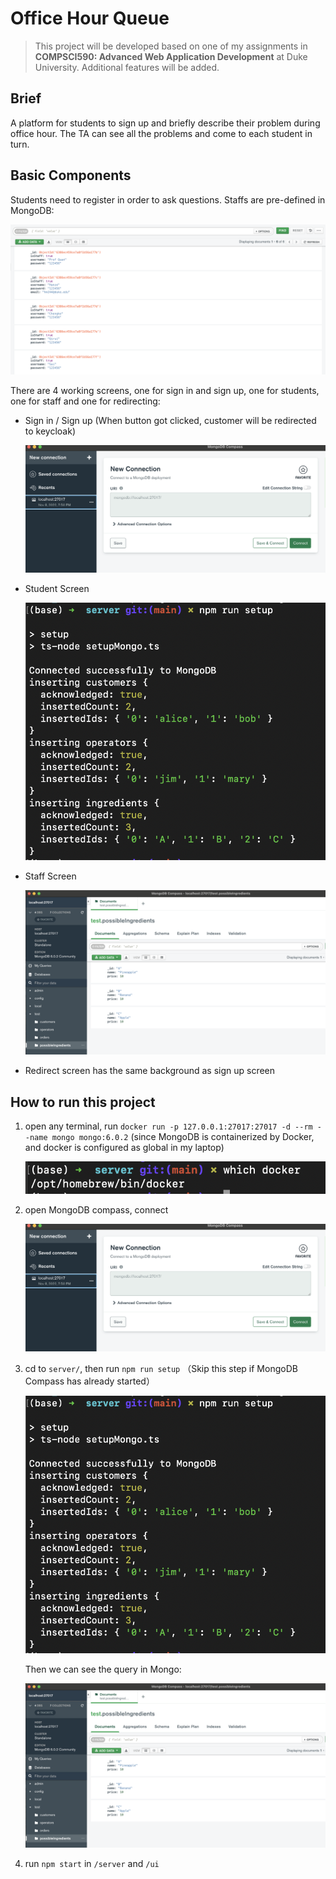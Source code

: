 # Office Hour Queue
> This project will be developed based on one of my assignments in **COMPSCI590: Advanced Web Application Development** at Duke University.
> Additional features will be added.

## Brief

A platform for students to sign up and briefly describe their problem during office hour. The TA can see all the problems and come to each student in turn.

## Basic Components

Students need to register in order to ask questions. Staffs are pre-defined in MongoDB:

![Untitled](README-pics/Untitled.png)

There are 4 working screens, one for sign in and sign up, one for students, one for staff and one for redirecting:

- Sign in / Sign up (When button got clicked, customer will be redirected to keycloak)
    
    ![Untitled](README-pics/Untitled%201.png)
    
- Student Screen
    
    ![Untitled](README-pics/Untitled%202.png)
    
- Staff Screen
    
    ![Untitled](README-pics/Untitled%203.png)
    
- Redirect screen has the same background as sign up screen

## How to run this project

1. open any terminal, run `docker run -p 127.0.0.1:27017:27017 -d --rm --name mongo mongo:6.0.2` (since MongoDB is containerized by Docker, and docker is configured as global in my laptop)
    
    ![Untitled](README-pics/Untitled%204.png)
    
2. open MongoDB compass, connect
    
    ![Untitled](README-pics/Untitled%205.png)
    
3. cd to `server/`, then run `npm run setup` （Skip this step if MongoDB Compass has already started）
    
    ![Untitled](README-pics/Untitled%206.png)
    
    Then we can see the query in Mongo:
    
    ![Untitled](README-pics/Untitled%207.png)
    
4. run `npm start` in `/server` and `/ui`

##
